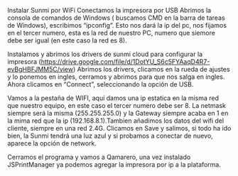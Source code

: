 Instalar Sunmi por WiFi
Conectamos la impresora por USB
Abrimos la consola de comandos de Windows ( buscamos CMD en la barra de tareas de Windows), escribimos “ipconfig”. Esto nos dará la ip del pc, nos fijamos en el tercer numero, esta es la red de nuestro PC, numero que siemore debe ser igual (en este caso la red es 8).

Instalamos y abrimos los drivers de sunmi cloud para configurar la impresora (https://drive.google.com/file/d/1DotYU_S6c5FYAaqD4R7-evBgHBFJMM5C/view)
Abrimos los drivers, clicamos en la rueda de ajustes y lo ponemos en ingles, cerramos y abrimos para que nos salga en ingles.
Ahora clicamos en “Connect”, seleccionando la opción de USB.

Vamos a la pestaña de WIFI, aquí damos una ip estatica en la misma red que nuestro equipo, en este caso el tercer numero debe ser 8. La netmask siempre será la misma (255.255.255.0) y la Gateway siempre acaba en 1 en la mima red que la ip (192.168.8.1).Tambien añadimos los datos del wifi del cliente, siempre en una red 2.4G. Clicamos en Save y salimos, si todo ha ido bien, la Sunmi tendrá una luz azul y si probamos a conectar de nuevo, aparece la opción de network.

Cerramos el programa y vamos a Qamarero, una vez instalado JSPrintManager ya podemos agregar la impresora por ip a la plataforma.

